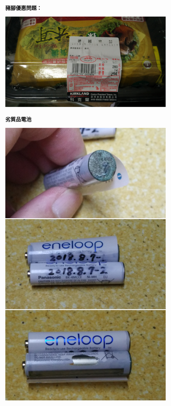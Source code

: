 ### 豬腳優惠問題：
![](https://raw.githubusercontent.com/tsungjung411/tmp/master/costco/IMG_20190816_192043.jpg)

### 劣質品電池
![](https://raw.githubusercontent.com/tsungjung411/tmp/master/costco/IMG_20190526_233514.jpg)
<br>![](https://raw.githubusercontent.com/tsungjung411/tmp/master/costco/IMG_20190526_233430.jpg)
<br>![](https://raw.githubusercontent.com/tsungjung411/tmp/master/costco/IMG_20190526_233454.jpg)

